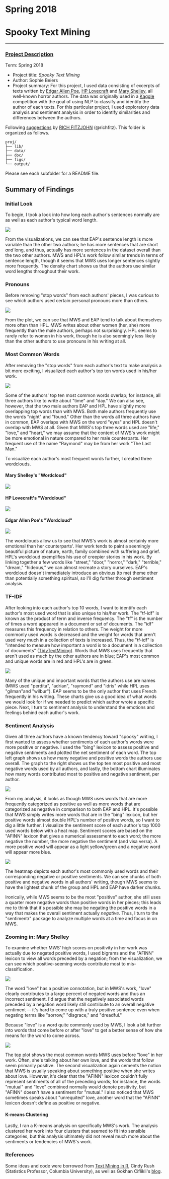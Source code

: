 # Spring 2018
# Spooky Text Mining

----


### [Project Description](doc/project_description.Rmd)


Term: Spring 2018

+ Project title: *Spooky Text Mining*
+ Author: Sophie Beiers
+ Project summary: For this project, I used data consisting of excerpts of texts written by [Edgar Allen Poe](https://en.wikipedia.org/wiki/Edgar_Allan_Poe), [HP Lovecraft](https://en.wikipedia.org/wiki/H._P._Lovecraft) and [Mary Shelley](https://en.wikipedia.org/wiki/Mary_Shelley), all well-known horror authors. The data was originally used in a [Kaggle](https://www.kaggle.com/c/spooky-author-identification) competition with the goal of using NLP to classify and identify the author of each texts. For this particular project, I used exploratory data analysis and sentiment analysis in order to identify similarities and differences between the authors.


Following [suggestions](http://nicercode.github.io/blog/2013-04-05-projects/) by [RICH FITZJOHN](http://nicercode.github.io/about/#Team) (@richfitz). This folder is organized as follows.

```
proj/
├── lib/
├── data/
├── doc/
├── figs/
└── output/
```

Please see each subfolder for a README file.

## Summary of Findings
### Initial Look
To begin, I took a look into how long each author's sentences normally are as well as each author's typical word length.

![](./figs/swlengths.png)

From the visualizations, we can see that EAP's sentence length is more variable than the other two authors; he has more sentences that are short *and* long, and thus, actually has more sentences in the dataset overall than the two other authors. MWS and HPL's work follow similar trends in terms of sentence length, though it seems that MWS uses longer sentences slightly more frequently. The density chart shows us that the authors use similar word lengths throughout their work.

### Pronouns
Before removing "stop words" from each authors' pieces, I was curious to see which authors used certain personal pronouns more than others.

![](./figs/pronounplot.png)

From the plot, we can see that MWS and EAP tend to talk about themselves more often than HPL. MWS writes about other women (her, she) more frequently than the male authors, perhaps not surprisingly. HPL seems to rarely refer to women in his work, though he is also seemingly less likely than the other authors to use pronouns in his writing at all.

### Most Common Words
After removing the "stop words" from each author's text to make analysis a bit more exciting, I visualized each author's top ten words used in his/her work.

![](./figs/top10.png)

Some of the authors' top ten most common words overlap; for instance, all three authors like to write about "time" and "day." We can also see, however, that the two male authors EAP and HPL have slightly more overlapping top words than with MWS. Both male authors frequently use the words "night" and "found." Other than the words all three authors have in common, EAP overlaps with MWS on the word "eyes" and HPL doesn't overlap with MWS at all. Given that MWS's top three words used are "life," "love," and "heart," we may assume that the content of MWS's work might be more emotional in nature compared to her male counterparts. Her frequent use of the name "Raymond" may be from her work "The Last Man."

To visualize each author's most frequent words further, I created three wordclouds.
#### Mary Shelley's "Wordcloud"

![](./figs/mwsWC.png)

#### HP Lovecraft's "Wordcloud"

![](./figs/hplWC.png)

#### Edgar Allen Poe's "Wordcloud"

![](./figs/eapWC.png)

The wordclouds allow us to see that MWS's work is almost certainly more emotional than her counterparts'. Her work tends to paint a seemingly beautiful picture of nature, earth, family combined with suffering and grief. HPL's wordcloud exemplifies his use of creepier stories in his work. By linking together a few words like "street," "door," "horror," "dark," "terrible," "dream," "hideous," we can almost recreate a story ourselves. EAP's wordcloud doesn't immediately introduce an obvious (to me) theme other than potentially something spiritual, so I'll dig further through sentiment analysis.

### TF-IDF
After looking into each author's top 10 words, I want to identify each author's most used word that is also unique to his/her work. The "tf-idf" is known as the product of term and inverse frequency. The "tf" is the number of times a word appeared in a document or set of documents. The "idf" measures this frequency in relation to others. The weight for more commonly used words is decreased and the weight for words that aren't used very much in a collection of texts is increased. Thus, the "tf-idf" is "intended to measure how important a word is to a document in a collection of documents" ([TidyTextMining](https://www.tidytextmining.com/tfidf.html)). Words that MWS uses frequently that aren't used as much by the other authors are in blue; EAP's most common and unique words are in red and HPL's are in green.

![](./figs/tfidf.png)

Many of the unique and important words that the authors use are names (MWS used "perdita", "adrian", "raymond" and "idris" while HPL uses "gilman"and "wilbur"). EAP seems to be the only author that uses French frequently in his writing. These charts give us a good idea of what words we would look for if we needed to predict which author wrote a specific piece. Next, I turn to sentiment analysis to understand the emotions and feelings behind each author's work.

### Sentiment Analysis
Given all three authors have a known tendency toward "spooky" writing, I first wanted to assess whether sentiments of each author's words were more positive or negative. I used the "bing" lexicon to assess positive and negative sentiments and plotted the net sentiment of each word. The top left graph shows us how many negative and positive words the authors use overall. The graph to the right shows us the top ten most positive and most negative words used by all authors, and lastly, the bottom chart illuminates how many words contributed most to positive and negative sentiment, per author.

![](./figs/posnegwords.png)


From my analysis, it looks as though MWS uses words that are more frequently categorized as positive as well as more words that are categorized as negative in comparison to both EAP and HPL. It's possible that MWS simply writes more words that are in the "bing" lexicon, but her positive words almost double HPL's number of positive words, so I want to dig a little further. I visualize the sentiment score of each author's top 1000 used words below with a heat map. Sentiment scores are based on the "AFINN" lexicon that gives a numerical assessment to each word; the more negative the number, the more negative the sentiment (and visa versa). A more positive word will appear as a light yellow/green and a negative word will appear more blue.  

![](./figs/posneghm.png)

The heatmap depicts each author's most commonly used words and their corresponding negative or positive sentiments. We can see chunks of both positive and negative words in all authors' writing, though MWS seems to have the lightest chunk of the group and HPL and EAP have darker chunks.

Ironically, while MWS seems to be the most "positive" author, she still uses a quarter more negative words than positive words in her pieces; this leads me to think that it's possible she may be negating the positive words in a way that makes the overall sentiment actually *negative.* Thus, I turn to the "sentimentr" package to analyze multiple words at a time and focus in on MWS.

### Zooming in: Mary Shelley
To examine whether MWS' high scores on positivity in her work was actually due to negated positive words, I used bigrams and the "AFINN" lexicon to view all words preceded by a negation; from the visualization, we can see which positive-seeming words contribute most to mis-classification.

![](./figs/negwrds.png)

The word "love" has a positive connotation, but in MWS's work, "love" clearly contributes to a large percent of negated words and thus an incorrect sentiment. I'd argue that the negatively associated words preceded by a negation word likely still contribute to an overall negative sentiment -- it's hard to come up with a truly positive sentence even when negating terms like "sorrow," "disgrace," and "dreadful."

Because "love" is a word quite commonly used by MWS, I look a bit further into words that come before or after "love" to get a better sense of how she means for the word to come across.

![](./figs/loveplts.png)

The top plot shows the most common words MWS uses before "love" in her work. Often, she's talking about her own love, and the words that follow seem primarily positive. The second visualization again cements the notion that MWS is usually speaking about something positive when she writes about love. However, it's clear that the "AFINN" lexicon couldn't fully represent sentiments of all of the preceding words; for instance, the words "mutual" and "love" combined normally would denote positivity, but "AFINN" doesn't have a sentiment for "mutual." I also noticed that MWS sometimes speaks about "unrequited" love, another word that the "AFINN" lexicon doesn't define as positive or negative.

#### K-means Clustering
Lastly, I ran a K-means analysis on specifically MWS's work. The analysis clustered her work into four clusters that seemed to fit into sensible categories, but this analysis ultimately did not reveal much more about the sentiments or tendencies of MWS's work.

### References
Some ideas and code were borrowed from [Text Mining in R](https://www.tidytextmining.com/), Cindy Rush (Statistics Professor, Columbia University), as well as Gokhan Ciflikli's [blog](https://www.gokhanciflikli.com/post/weinstein-effect/).
